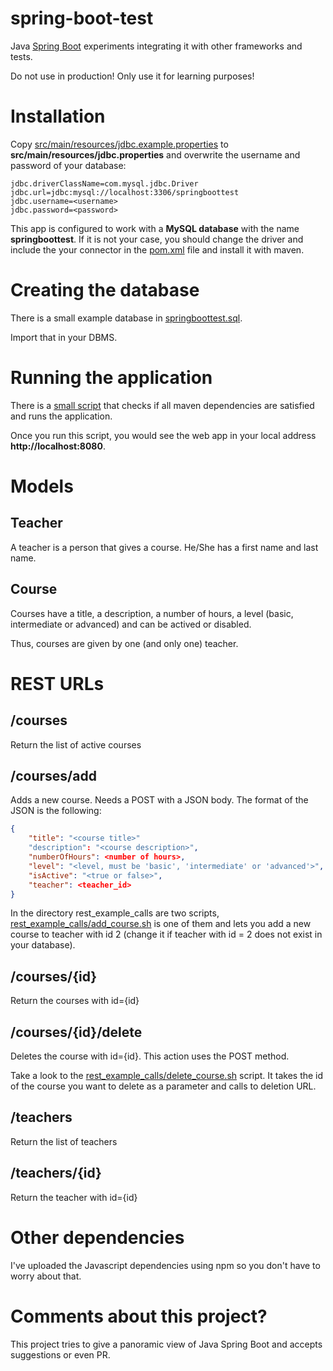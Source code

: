 # spring-boot-test

Java [Spring Boot](https://projects.spring.io/spring-boot/) experiments integrating it with other frameworks and tests.

Do not use in production! Only use it for learning purposes!

# Installation

Copy [src/main/resources/jdbc.example.properties](https://github.com/diegojromerolopez/spring-boot-test/blob/master/src/main/resources/jdbc.example.properties) to **src/main/resources/jdbc.properties** and overwrite the username
and password of your database:

````
jdbc.driverClassName=com.mysql.jdbc.Driver
jdbc.url=jdbc:mysql://localhost:3306/springboottest
jdbc.username=<username>
jdbc.password=<password>
````

This app is configured to work with a **MySQL database** with the name **springboottest**.
If it is not your case, you should change the driver and include the your connector in the
[pom.xml](https://github.com/diegojromerolopez/spring-boot-test/blob/master/pom.xml) file and install
it with maven.

#  Creating the database
There is a small example database in [springboottest.sql](https://github.com/diegojromerolopez/spring-boot-test/blob/master/src/main/resources/db/springboottest.sql).

Import that in your DBMS.

# Running the application

There is a [small script](https://github.com/diegojromerolopez/spring-boot-test/blob/master/run.sh) that checks if all maven dependencies are satisfied and runs the application.

Once you run this script, you would see the web app in your local address **http://localhost:8080**.

# Models

## Teacher

A teacher is a person that gives a course. He/She has a first name and last name.

## Course

Courses have a title, a description, a number of hours, a level (basic, intermediate or advanced) and can be actived or disabled.

Thus, courses are given by one (and only one) teacher.

# REST URLs

## /courses
Return the list of active courses

## /courses/add
Adds a new course. Needs a POST with a JSON body. The format of the JSON is the following:
````json
{
    "title": "<course title>"
    "description": "<course description>",
    "numberOfHours": <number of hours>,
    "level": "<level, must be 'basic', 'intermediate' or 'advanced'>",
    "isActive": "<true or false>",
    "teacher": <teacher_id>
}
 ````
In the directory rest_example_calls are two scripts, [rest_example_calls/add_course.sh](https://github.com/diegojromerolopez/spring-boot-test/blob/master/rest_example_calls/add_course.sh) is one of them and lets you add a new course to teacher with id 2 (change it if teacher with id = 2 does not exist in your database).

## /courses/{id}
Return the courses with id={id}

## /courses/{id}/delete
Deletes the course with id={id}. This action uses the POST method.

Take a look to the [rest_example_calls/delete_course.sh](https://github.com/diegojromerolopez/spring-boot-test/blob/master/rest_example_calls/delete_course.sh) script. It takes the id of the course you want to delete as a parameter and calls to deletion URL.

## /teachers
Return the list of teachers

## /teachers/{id}
Return the teacher with id={id}

# Other dependencies
I've uploaded the Javascript dependencies using npm so you don't have to worry about that.

# Comments about this project?
This project tries to give a panoramic view of Java Spring Boot and accepts suggestions or even PR.
